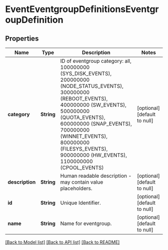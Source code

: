 # EventEventgroupDefinitionsEventgroupDefinition

## Properties
Name | Type | Description | Notes
------------ | ------------- | ------------- | -------------
**category** | **String** | ID of eventgroup category: all, 100000000 (SYS_DISK_EVENTS), 200000000 (NODE_STATUS_EVENTS), 300000000 (REBOOT_EVENTS), 400000000 (SW_EVENTS), 500000000 (QUOTA_EVENTS), 600000000 (SNAP_EVENTS), 700000000 (WINNET_EVENTS), 800000000 (FILESYS_EVENTS), 900000000 (HW_EVENTS), 1100000000 (CPOOL_EVENTS) | [optional] [default to null]
**description** | **String** | Human readable description - may contain value placeholders. | [optional] [default to null]
**id** | **String** | Unique Identifier. | [optional] [default to null]
**name** | **String** | Name for eventgroup. | [optional] [default to null]

[[Back to Model list]](../README.md#documentation-for-models) [[Back to API list]](../README.md#documentation-for-api-endpoints) [[Back to README]](../README.md)


